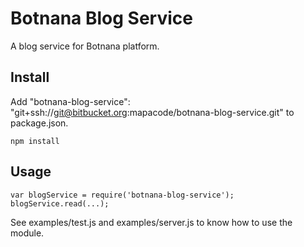 # Botnana Blog Service

A blog service for Botnana platform.

## Install

Add "botnana-blog-service": "git+ssh://git@bitbucket.org:mapacode/botnana-blog-service.git" to package.json.

    npm install

## Usage

    var blogService = require('botnana-blog-service');
    blogService.read(...);

See examples/test.js and examples/server.js to know how to use the module.
